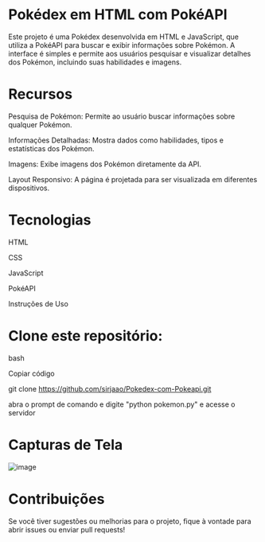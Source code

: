 
# Pokédex em HTML com PokéAPI

Este projeto é uma Pokédex desenvolvida em HTML e JavaScript, que utiliza a PokéAPI para buscar e exibir informações sobre Pokémon. A interface é simples e permite aos usuários pesquisar e visualizar detalhes dos Pokémon, incluindo suas habilidades e imagens.

# Recursos

Pesquisa de Pokémon: Permite ao usuário buscar informações sobre qualquer Pokémon.

Informações Detalhadas: Mostra dados como habilidades, tipos e estatísticas dos Pokémon.

Imagens: Exibe imagens dos Pokémon diretamente da API.

Layout Responsivo: A página é projetada para ser visualizada em diferentes dispositivos.

# Tecnologias

HTML

CSS

JavaScript

PokéAPI

Instruções de Uso

# Clone este repositório:

bash

Copiar código

git clone https://github.com/sirjaao/Pokedex-com-Pokeapi.git

abra o prompt de comando e digite "python pokemon.py" e acesse o servidor

# Capturas de Tela
![image](https://github.com/user-attachments/assets/a6a49f7f-891e-441d-aab9-0da3f5d0fd06)


# Contribuições

Se você tiver sugestões ou melhorias para o projeto, fique à vontade para abrir issues ou enviar pull requests!
